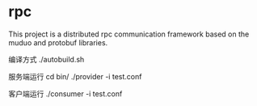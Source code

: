 # rpc
This project is a distributed rpc communication framework based on the muduo and protobuf libraries.

编译方式
./autobuild.sh

服务端运行
cd bin/
./provider -i test.conf

客户端运行
./consumer -i test.conf
